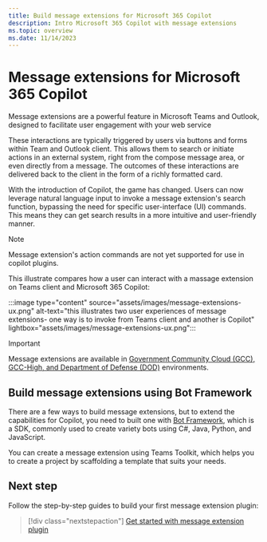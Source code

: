 ```yaml
---
title: Build message extensions for Microsoft 365 Copilot
description: Intro Microsoft 365 Copilot with message extensions
ms.topic: overview
ms.date: 11/14/2023
---
```


# Message extensions for Microsoft 365 Copilot

Message extensions are a powerful feature in Microsoft Teams and Outlook, designed to facilitate user engagement with your web service

These interactions are typically triggered by users via buttons and forms within Team and Outlook client. This allows them to search or initiate actions in an external system, right from the compose message area, or even directly from a message. The outcomes of these interactions are delivered back to the client in the form of a richly formatted card.

With the introduction of Copilot, the game has changed. Users can now leverage natural language input to invoke a message extension's search function, bypassing the need for specific user-interface (UI) commands. This means they can get search results in a more intuitive and user-friendly manner.

> [!NOTE]
> Message extension's action commands are not yet supported for use in copilot plugins.

This illustrate compares how a user can interact with a massage extension on Teams client and Microsoft 365 Copilot:

:::image type="content" source="assets/images/message-extensions-ux.png" alt-text="this illustrates two user experiences of message extensions- one way is to invoke from Teams client and another is Copilot" lightbox="assets/images/message-extensions-ux.png":::

> [!IMPORTANT]
> Message extensions are available in [Government Community Cloud (GCC), GCC-High, and Department of Defense (DOD)](/microsoftteams/platform/concepts/app-fundamentals-overview.md#government-community-cloud?context=/microsoft-365-copilot/extensibility/context) environments.

## Build message extensions using Bot Framework

There are a few ways to build message extensions, but to extend the capabilities for Copilot, you need to built one with [Bot Framework](https://dev.botframework.com/), which is a SDK, commonly used to create variety bots using C#, Java, Python, and JavaScript.

You can create a message extension using Teams Toolkit, which helps you to create a project by scaffolding a template that suits your needs.

## Next step

Follow the step-by-step guides to build your first message extension plugin:

> [!div class="nextstepaction"]
> [Get started with message extension plugin](build-me-bot-plugin.md)
